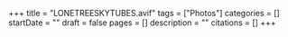 +++
title = "LONETREESKYTUBES.avif"
tags = ["Photos"]
categories = []
startDate = ""
draft = false
pages = []
description = ""
citations = []
+++
